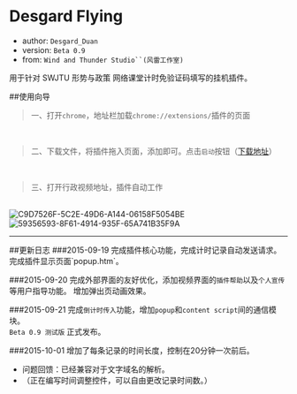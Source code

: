 Desgard Flying
============
+ author: `Desgard_Duan`
+ version: `Beta 0.9`
+ from: `Wind and Thunder Studio``(风雷工作室)`
 

用于针对 SWJTU 形势与政策 网络课堂计时免验证码填写的挂机插件。

##使用向导
> 一、打开`chrome`，地址栏加载`chrome://extensions/`插件的页面
<br />

> 二、下载文件，将插件拖入页面，添加即可。点击`启动`按钮（[下载地址](http://pan.baidu.com/s/1gf8TlZl)）
<br />

> 三、打开行政视频地址，插件自动工作

<br />
<img src="http://cerkh.img47.wal8.com/img47/539039_20160308170255/145948236901.png" alt="C9D7526F-5C2E-49D6-A144-06158F5054BE" border="0" />
<br />
<img src="http://cerkh.img47.wal8.com/img47/539039_20160308170255/145948236729.png" alt="59356593-8F61-4914-935F-65A741B35F9A" border="0" />

<hr />
##更新日志
###2015-09-19
完成插件核心功能，完成计时记录自动发送请求。完成插件显示页面`popup.htm`。

###2015-09-20
完成外部界面的友好优化，添加视频界面的`插件帮助`以及`个人宣传`等用户指导功能。
增加弹出页动画效果。

###2015-09-21
完成`倒计时传入`功能，增加`popup`和`content script`间的通信模块。<br />
`Beta 0.9 测试版` 正式发布。<br />

###2015-10-01
增加了每条记录的时间长度，控制在20分钟一次前后。

+ 问题回馈：已经兼容对于文字域名的解析。
+ （正在编写时间调整控件，可以自由更改记录时间数。）

